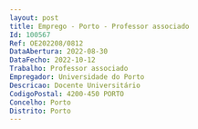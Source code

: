 ```yaml
--- 
layout: post
title: Emprego - Porto - Professor associado
Id: 100567
Ref: OE202208/0812
DataAbertura: 2022-08-30
DataFecho: 2022-10-12
Trabalho: Professor associado
Empregador: Universidade do Porto
Descricao: Docente Universitário
CodigoPostal: 4200-450 PORTO
Concelho: Porto
Distrito: Porto
--- 
```

